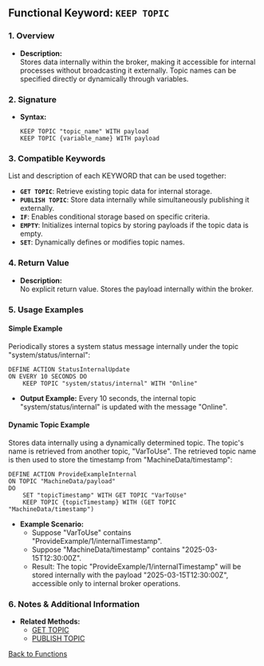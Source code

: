 ## Functional Keyword: `KEEP TOPIC`

### 1. Overview
- **Description:**  
  Stores data internally within the broker, making it accessible for internal processes without broadcasting it externally. Topic names can be specified directly or dynamically through variables.

### 2. Signature
- **Syntax:**  
  ```lot
  KEEP TOPIC "topic_name" WITH payload
  KEEP TOPIC {variable_name} WITH payload
  ```

### 3. Compatible Keywords
List and description of each KEYWORD that can be used together:
- **`GET TOPIC`**: Retrieve existing topic data for internal storage.
- **`PUBLISH TOPIC`**: Store data internally while simultaneously publishing it externally.
- **`IF`**: Enables conditional storage based on specific criteria.
- **`EMPTY`**: Initializes internal topics by storing payloads if the topic data is empty.
- **`SET`**: Dynamically defines or modifies topic names.

### 4. Return Value
- **Description:**  
  No explicit return value. Stores the payload internally within the broker.

### 5. Usage Examples

#### Simple Example
Periodically stores a system status message internally under the topic "system/status/internal":

```lot
DEFINE ACTION StatusInternalUpdate
ON EVERY 10 SECONDS DO
    KEEP TOPIC "system/status/internal" WITH "Online"
```
- **Output Example:** Every 10 seconds, the internal topic "system/status/internal" is updated with the message "Online".

#### Dynamic Topic Example
Stores data internally using a dynamically determined topic. The topic's name is retrieved from another topic, "VarToUse". The retrieved topic name is then used to store the timestamp from "MachineData/timestamp":

```lot
DEFINE ACTION ProvideExampleInternal
ON TOPIC "MachineData/payload"
DO
    SET "topicTimestamp" WITH GET TOPIC "VarToUse"
    KEEP TOPIC {topicTimestamp} WITH (GET TOPIC "MachineData/timestamp")
```
- **Example Scenario:**
  - Suppose "VarToUse" contains "ProvideExample/1/internalTimestamp".
  - Suppose "MachineData/timestamp" contains "2025-03-15T12:30:00Z".
  - Result: The topic "ProvideExample/1/internalTimestamp" will be stored internally with the payload "2025-03-15T12:30:00Z", accessible only to internal broker operations.

### 6. Notes & Additional Information
- **Related Methods:**  
  - [GET TOPIC](../GET%20TOPIC/GET%20TOPIC.md)  
  - [PUBLISH TOPIC](../PUBLISH%20TOPIC/PUBLISH%20TOPIC.md)  

[Back to Functions](../Functional.md)

